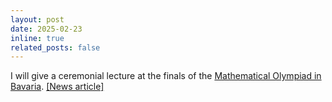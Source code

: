 ```yaml
---
layout: post
date: 2025-02-23
inline: true
related_posts: false
---
```


I will give a ceremonial lecture at the finals of the <a href="https://mo-by.de">Mathematical Olympiad in Bavaria</a>. <a href="https://ubtaktuell.uni-bayreuth.de/en/state-finals-mathematical-olympiad">[News article]</a>